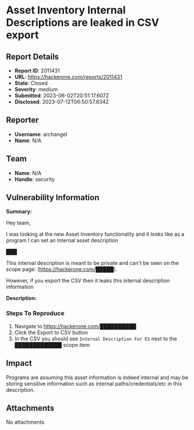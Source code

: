 # Asset Inventory Internal Descriptions are leaked in CSV export

## Report Details
- **Report ID**: 2011431
- **URL**: https://hackerone.com/reports/2011431
- **State**: Closed
- **Severity**: medium
- **Submitted**: 2023-06-02T20:51:17.607Z
- **Disclosed**: 2023-07-12T06:50:57.834Z

## Reporter
- **Username**: archangel
- **Name**: N/A

## Team
- **Name**: N/A
- **Handle**: security

## Vulnerability Information
**Summary:**

Hey team,

I was looking at the new Asset Inventory functionality and it looks like as a program I can set an Internal asset description

███

This internal description is meant to be private and can't be seen on the scope page: (https://hackerone.com/█████). 

However, if you export the CSV then it leaks this internal description information

**Description:**

### Steps To Reproduce

1. Navigate to https://hackerone.com/██████████
2. Click the Export to CSV button
3. In the CSV you should see `Internal Description For ES` next to the █████████████ scope item

## Impact

Programs are assuming this asset information is indeed internal and may be storing sensitive information such as internal paths/credentials/etc in this description.

## Attachments
No attachments
